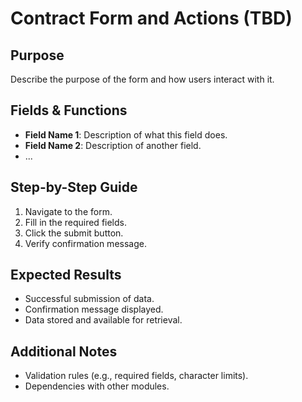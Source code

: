 # Contract Form and Actions (TBD)

## Purpose
Describe the purpose of the form and how users interact with it.

## Fields & Functions
- **Field Name 1**: Description of what this field does.
- **Field Name 2**: Description of another field.
- ...

## Step-by-Step Guide
1. Navigate to the form.
2. Fill in the required fields.
3. Click the submit button.
4. Verify confirmation message.

## Expected Results
- Successful submission of data.
- Confirmation message displayed.
- Data stored and available for retrieval.

## Additional Notes
- Validation rules (e.g., required fields, character limits).
- Dependencies with other modules.
